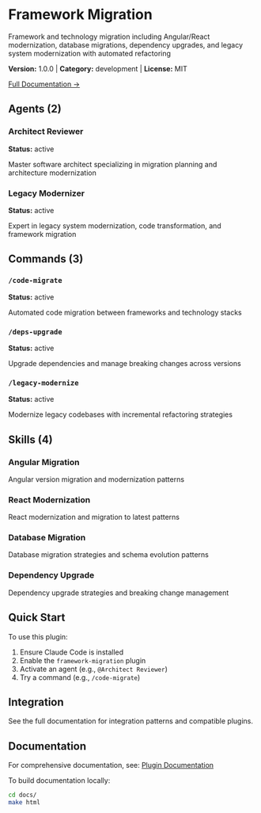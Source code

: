 # Framework Migration

Framework and technology migration including Angular/React modernization, database migrations, dependency upgrades, and legacy system modernization with automated refactoring

**Version:** 1.0.0 | **Category:** development | **License:** MIT

[Full Documentation →](https://myclaude.readthedocs.io/en/latest/plugins/framework-migration.html)

## Agents (2)

### Architect Reviewer

**Status:** active

Master software architect specializing in migration planning and architecture modernization

### Legacy Modernizer

**Status:** active

Expert in legacy system modernization, code transformation, and framework migration

## Commands (3)

### `/code-migrate`

**Status:** active

Automated code migration between frameworks and technology stacks

### `/deps-upgrade`

**Status:** active

Upgrade dependencies and manage breaking changes across versions

### `/legacy-modernize`

**Status:** active

Modernize legacy codebases with incremental refactoring strategies

## Skills (4)

### Angular Migration

Angular version migration and modernization patterns

### React Modernization

React modernization and migration to latest patterns

### Database Migration

Database migration strategies and schema evolution patterns

### Dependency Upgrade

Dependency upgrade strategies and breaking change management

## Quick Start

To use this plugin:

1. Ensure Claude Code is installed
2. Enable the `framework-migration` plugin
3. Activate an agent (e.g., `@Architect Reviewer`)
4. Try a command (e.g., `/code-migrate`)

## Integration

See the full documentation for integration patterns and compatible plugins.

## Documentation

For comprehensive documentation, see: [Plugin Documentation](https://myclaude.readthedocs.io/en/latest/plugins/framework-migration.html)

To build documentation locally:

```bash
cd docs/
make html
```

